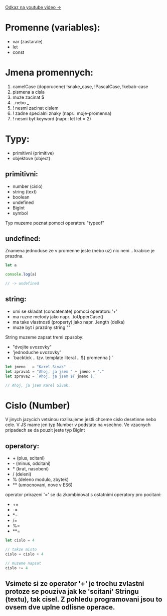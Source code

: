 [Odkaz na youtube video ->](https://www.youtube.com/watch?v=3RsELjLYOv0&list=PL62jh-_-s39rP2eTM6f4495QmvgcdtssP&index=2)

# Promenne (variables):
- var (zastarale)
- let
- const


# Jmena promennych:

1. camelCase (doporucene) !snake_case, !PascalCase, !kebab-case
2. pismena a cisla
3. muze zacinat $
4. ..nebo _
5. ! nesmi zacinat cislem
6. ! zadne specialni znaky (napr.: moje-promenna)
7. ! nesmi byt keyword (napr.: let let = 2)


# Typy: 
- primitivni (primitive)
- objektove (object)

## primitivni: 
- number (cislo)
- string (text)
- boolean
- undefined
- BigInt
- symbol

Typ muzeme poznat pomoci operatoru "typeof"

## undefined:
Znamena jednoduse ze v promenne jeste (nebo uz) nic neni .. krabice je prazdna.

```javascript
let a

console.log(a)

// -> undefined
```

## string:
- umi se skladat (concatenate) pomoci operatoru '+'
- ma ruzne metody jako napr. .toUpperCase() 
- ma take vlastnosti (property) jako napr. .length (delka)
- muze byt i prazdny string ""

String muzeme zapsat tremi zpusoby:
- "dvojite uvozovky"
- 'jednoduche uvozovky'
- \`backtick .. tzv. template literal .. ${ promenna } \`

```javascript
let jmeno   = "Karel Sivak"
let zprava1 = "Ahoj, ja jsem " + jmeno + "."
let zprava2 = `Ahoj, ja jsem ${ jmeno }.`

// Ahoj, ja jsem Karel Sivak.
```

# Cislo (Number) 
V jinych jazycich vetsinou rozlisujeme jestli chceme cislo desetinne nebo cele. V JS mame jen typ Number v podstate na vsechno. Ve vzacnych pripadech se da pouzit jeste typ BigInt

## operatory:
- \+ (plus, scitani)
- \- (minus, odcitani)
- \* (krat, nasobeni)
- \/ (deleni)
- %  (deleno modulo, zbytek)
- ** (umocnovani, nove v ES6)

operator prirazeni '=' se da zkombinovat s ostatnimi operatory pro pocitani:
- +=
- -=
- *=
- /=
- %=
- **=

```javascript
let cislo = 4

// takze misto
cislo = cislo + 4

// muzeme napsat
cislo += 4
```

## Vsimete si ze operator '+' je trochu zvlastni protoze se pouziva jak ke 'scitani' Stringu (textu), tak cisel. Z pohledu programovani jsou to ovsem dve uplne odlisne operace.